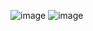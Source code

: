 ![image](https://github.com/user-attachments/assets/14b2198e-9de3-4a06-a97b-df02591a30d2)
![image](https://github.com/user-attachments/assets/e5ea8080-8092-4af2-a279-f525611a355c)
